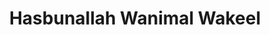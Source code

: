 ---
title: "Hasbunallah Wanimal Wakeel"
url: /accra/hasbunallah-wanimal-wakeel-baba-alhamdu-street/
shop: kiosk
---